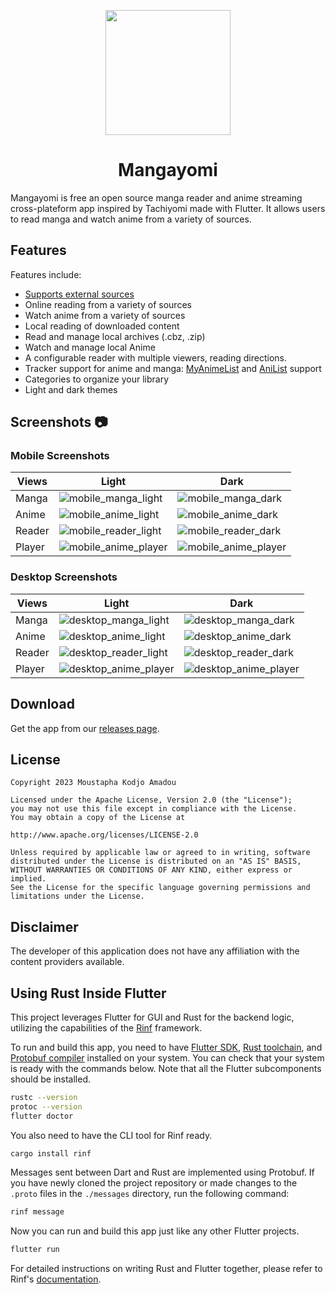 <p align="center">
 <img width=200px height=200px src="assets/app_icons/icon-red.png"/>
</p>

<h1 align="center"> Mangayomi </h1>

Mangayomi is free an open source manga reader and anime streaming cross-plateform app inspired by Tachiyomi made with Flutter. It allows users to read manga and watch anime from a variety of sources.

## Features

Features include:
* [Supports external sources](https://github.com/kodjodevf/mangayomi-extensions)
* Online reading from a variety of sources
* Watch anime from a variety of sources
* Local reading of downloaded content
* Read and manage local archives (.cbz, .zip)
* Watch and manage local Anime
* A configurable reader with multiple viewers, reading directions.
* Tracker support for anime and manga: [MyAnimeList](https://myanimelist.net/) and [AniList](https://anilist.co/) support
* Categories to organize your library
* Light and dark themes

## Screenshots :camera:

### Mobile Screenshots                                                                                                                
| Views    |  Light                                                     |  Dark                                                        |
| -------- | ---------------------------------------------------------- | ------------------------------------------------------------ |
| Manga    |  ![mobile_manga_light](screenshots/mobile_manga_light.png)     |![mobile_manga_dark](screenshots/mobile_manga_dark.png)      |
| Anime    |  ![mobile_anime_light](screenshots/mobile_anime_light.png)     |![mobile_anime_dark](screenshots/mobile_anime_dark.png)      |
| Reader   |  ![mobile_reader_light](screenshots/mobile_reader_light.png)   |![mobile_reader_dark](screenshots/mobile_reader_dark.png) |
| Player   |  ![mobile_anime_player](screenshots/mobile_anime_player.png)|![mobile_anime_player](screenshots/mobile_anime_player.png)|

### Desktop Screenshots                                                                                                                
| Views    |  Light                                                     |  Dark                                                        |
| -------- | ---------------------------------------------------------- | ------------------------------------------------------------ |
| Manga    |  ![desktop_manga_light](screenshots/desktop_manga_light.png)     |![desktop_manga_dark](screenshots/desktop_manga_dark.png)      |
| Anime    |  ![desktop_anime_light](screenshots/desktop_anime_light.png)     |![desktop_anime_dark](screenshots/desktop_anime_dark.png)      |
| Reader   |  ![desktop_reader_light](screenshots/desktop_reader_light.png)   |![desktop_reader_dark](screenshots/desktop_reader_dark.png) |
| Player   |  ![desktop_anime_player](screenshots/desktop_anime_player.png)|![desktop_anime_player](screenshots/desktop_anime_player.png)|

## Download
Get the app from our [releases page](https://github.com/kodjodevf/mangayomi/releases).

## License

    Copyright 2023 Moustapha Kodjo Amadou

    Licensed under the Apache License, Version 2.0 (the "License");
    you may not use this file except in compliance with the License.
    You may obtain a copy of the License at

    http://www.apache.org/licenses/LICENSE-2.0

    Unless required by applicable law or agreed to in writing, software
    distributed under the License is distributed on an "AS IS" BASIS,
    WITHOUT WARRANTIES OR CONDITIONS OF ANY KIND, either express or implied.
    See the License for the specific language governing permissions and
    limitations under the License.



## Disclaimer

The developer of this application does not have any affiliation with the content providers available.

## Using Rust Inside Flutter

This project leverages Flutter for GUI and Rust for the backend logic,
utilizing the capabilities of the
[Rinf](https://pub.dev/packages/rinf) framework.

To run and build this app, you need to have
[Flutter SDK](https://docs.flutter.dev/get-started/install),
[Rust toolchain](https://www.rust-lang.org/tools/install),
and [Protobuf compiler](https://grpc.io/docs/protoc-installation)
installed on your system.
You can check that your system is ready with the commands below.
Note that all the Flutter subcomponents should be installed.

```bash
rustc --version
protoc --version
flutter doctor
```

You also need to have the CLI tool for Rinf ready.

```bash
cargo install rinf
```

Messages sent between Dart and Rust are implemented using Protobuf.
If you have newly cloned the project repository
or made changes to the `.proto` files in the `./messages` directory,
run the following command:

```bash
rinf message
```

Now you can run and build this app just like any other Flutter projects.

```bash
flutter run
```

For detailed instructions on writing Rust and Flutter together,
please refer to Rinf's [documentation](https://rinf-docs.cunarist.com).


